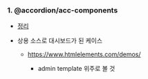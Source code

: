 ### 1. @accordion/acc-components
- [정리](https://github.com/EunJaePark/mantech/blob/main/%EC%97%85%EB%AC%B4/211116_(npm%20acc-components%20%EB%B0%B0%ED%8F%AC).md)

- 상용 소스로 대시보드가 된 케이스  
  - https://www.htmlelements.com/demos/
  
    - admin template 위주로 볼 것   
